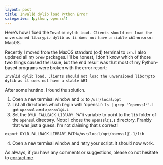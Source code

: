 ```yaml
---
layout: post
title: Invalid dylib load Python Error
categories: [python, openssl]
---
```


Here's how I fixed the `Invalid dylib load. Clients should not load the unversioned libcrypto dylib as it does not have a stable ABI` error on MacOS.

Recently I moved from the MacOS standard (old) terminal to `zsh`. I also updated all my `brew` packages. I'll be honest, I don't know which of those two things caused the issue, but the end result was that most of my Python-based programs were broken with the error report:

```
Invalid dylib load. Clients should not load the unversioned libcrypto dylib as it does not have a stable ABI
```

After some hunting, I found the solution.

1. Open a new terminal window and `cd` to `/usr/local/opt`
2. List all directories which begin with 'openssl': `ls | grep '^openssl*'`. I get `openssl` and `openssl@1.1`
3. Set the `DYLD_FALLBACK_LIBRARY_PATH` variable to point to the `lib` folder of the `openssl` directory. Note: I chose the `openssl@1.1` directory. Frankly that was just a guess. I'm not claiming that's correct!
```
export DYLD_FALLBACK_LIBRARY_PATH=/usr/local/opt/openssl@1.1/lib
```
4. Open a new terminal window and retry your script. It should now work.

As always, if you have any comments or suggestions, please do not hesitate to [contact me](contact).
